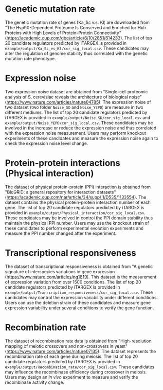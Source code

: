 # Genetic mutation rate
The genetic mutation rate of genes (Ka_Sc v.s. Kl) are downloaded from "The Hsp90-Dependent Proteome Is Conserved and Enriched for Hub Proteins with High Levels of Protein-Protein Connectivity" (https://academic.oup.com/gbe/article/6/10/2851/614233). The list of top 20 candidate regulators predicted by iTARGEX is provided in `example/output/Ka_Sc_vs_Kl/cor_sig_local.csv`. These candidates may alter the regulation of genome stability thus correlated with the genetic mutation rate phenotype.

# Expression noise
Two expression noise dataset are obtained from "Single-cell proteomic analysis of S. cerevisiae reveals the architecture of biological noise" (https://www.nature.com/articles/nature04785). The expression noise of two dataset (two folder `Noise_SD` and `Noise_YEPD`) are measure in two different mediums. The list of top 20 candidate regulators predicted by iTARGEX is provided in `example/output/Noise_SD/cor_sig_local.csv` and `example/output/Noise_YEPD/cor_sig_local.csv`. These candidates may be involved in the increase or reduce the expression noise and thus correlated with the expression noise measurement. Users may perform knockout experiments of these candidates and measure the expression noise again to check the expression noise level change.

# Protein-protein interactions (Physical interaction)
The dataset of physical protein-protein (PPI) interaction is obtained from "BioGRID: a general repository for interaction datasets" (https://academic.oup.com/nar/article/34/suppl_1/D535/1133554). The dataset contains the physical protein-protein interaction number of each gene. The list of top 20 candidate regulators predicted by iTARGEX is provided in `example/output/Physical_interaction/cor_sig_local.csv`. These candidates may be involved in control the PPI domain stability thus maintain the physical PPI number. Users may use the knockout strain of these candidates to perform experimental evolution experiments and measure the PPI number changed after the experiment.

# Transcriptional responsiveness
The dataset of transcriptional responsiveness is obtained from "A genetic signature of interspecies variations in gene expression (https://www.nature.com/articles/ng1819). This dataset is the measurement of expression variation from over 1500 conditions. The list of top 20 candidate regulators predicted by iTARGEX is provided in `example/output/Transcription_responsiveness/cor_sig_local.csv`. These candidates may control the expression variability under different conditions. Users can use the deletion strain of these candidates and measure gene expression variability under several conditions to verify the gene function.

# Recombination rate
The dataset of recombination rate data is obtained from "High-resolution mapping of meiotic crossovers and non-crossovers in yeast" (https://www.nature.com/articles/nature07135). The dataset represents the recombination rate of each gene during meiosis. The list of top 20 candidate regulators predicted by iTARGEX is provided in `example/output/Recombination_rate/cor_sig_local.csv`. These candidates may influence the recombinase efficiency during crossover in meiosis. Users may design an *in vivo* experiment to measure and verify the recombinase activity change.
